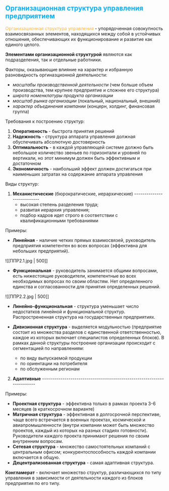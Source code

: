 ## <font style="color:#03b1fc">Организационная структура управления предприятием</font>

<font style="color:#ffb640">Организационная структура управления</font> - упорядоченная совокупность взаимосвязанных элементов, находящихся между собой в устойчивых отношения, обеспечивающих их функционирование и развитие как единого целого. 

**Элементами организационной структурой** являются как подразделения, так и отдельные работники. 

Факторы, оказывающие влияние на характер и избранную разновидность оргиназционной деятельности:
- *масштабы производственной деятельности*  (чем больше объем производства, тем крупнее предприятие и сложнее его структура)
- *широта номенклатуры продукта организации*
- *масштаб рынка организации* (локальный, национальный, внешний)
- *характер объединения компании* (концерн, холдинг, финансовая группа)

Требования к построению структур:
1. **Оперативность** - быстрота принятия решений
2. **Надежность** - структура аппарата управления должная обуспечивать абсолютную достоверность 
3. **Оптимальность** - в каждой управляющей системе должно быть небольшое количество звеньев по горизонтали и уровней по вертикали, но этот минимум должен быть эффективным и достаточном
4. **Экономичность** - наибольший эффект должен достигаться при наименьших затратах на содержание аппарата управления

Виды структур:
1. **Механистические** (бюрократические, иерархические) ---------------------------
	- высокая степень разделения труда; 
	- развитая иерархия управления;
	- подбор кадров идет строго в соответствии с квалификационными требованиями

Примеры: 
- **Линейная** - наличие четких прямых взаимосвязей, руководитель предприятия компетентен во всех вопросах (эффективна для небольших предприятий).

![[ППР2.1.jpg | 500]]

- **Функциональная** - руководитель занимается общими вопросами, есть нижестоящие руководители, компетентные во всех необходимых вопросах по своим областям. Нет определенного единства и согласованности для принятия определенных решений. 

![[ППР2.2.jpg | 500]]

- **Линейно-функциональная** - структура уменьшает число недостатков линейной и функциональной структур. Распрострененная структура на государственных предприятиях. 

- **Дивизионная структура** - выделяется модульностью (предприятие состоит из множества разделов с единственной ответственностью, каждое из которых включает специалистов определенных блоков). В рамках данной структуры построение организации происходит с сегментацией по направлениям:
	 - по виду выпускаемой продукции
	 - по ориентации на потребителя 
	 - по обслуженным регионам

2. **Адаптивные** -----------------------------------------------------------------------

Примеры: 
- **Проектная структура** - эффективна только в рамках проекта 3-6 месяцев (в краткосрочном варианте)
- **Матричная структура** - эффективная в долгосрочной перспективе, чаще всего встречается в военных проектах, космической и авиапромышленности (внутри компании может быть множество проектов, каждый из которых на разных стадиях готовности). Руководители каждого проекта принимают решения по своим внутренним вопросам. 
- **Сетевая структура** - множество самостоятельных компаний с центральным офисом; конкурентоспособность каждой компании включается в общую. 
- **Децентрализованная структура** - самая адаптивная структура. 

**Конгламерат** - включает множество структур, различающихся по типу управления в зависимости от деятельности каждого из блоков предприятия по его типу. 

